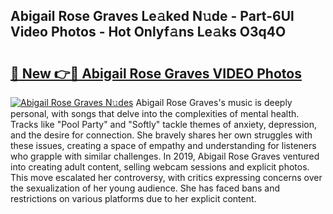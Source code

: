 ## Abigail Rose Graves Le𝚊ked N𝚞de - Part-6Ul Video Photos - Hot Onlyf𝚊ns Le𝚊ks O3q4O

# <h2><a href="http://ac35914.deff.icu/?id=Abigail+Rose+Graves">🔗 New 👉🔴 Abigail Rose Graves VIDEO Photos</a></h2>

[![Abigail Rose Graves N𝚞des](https://i.imgur.com/rIISA9y.gif)](http://ac35914.deff.icu/?id=Abigail+Rose+Graves)
Abigail Rose Graves's music is deeply personal, with songs that delve into the complexities of mental health. Tracks like "Pool Party" and "Softly" tackle themes of anxiety, depression, and the desire for connection. She bravely shares her own struggles with these issues, creating a space of empathy and understanding for listeners who grapple with similar challenges. In 2019, Abigail Rose Graves ventured into creating adult content, selling webcam sessions and explicit photos. This move escalated her controversy, with critics expressing concerns over the sexualization of her young audience. She has faced bans and restrictions on various platforms due to her explicit content.
